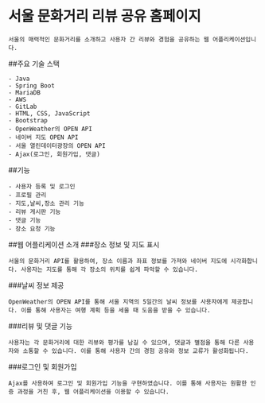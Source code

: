 # 서울 문화거리 리뷰 공유 홈페이지

```
서울의 매력적인 문화거리를 소개하고 사용자 간 리뷰와 경험을 공유하는 웹 어플리케이션입니다.
```

##주요 기술 스택
```
- Java
- Spring Boot
- MariaDB
- AWS
- GitLab
- HTML, CSS, JavaScript
- Bootstrap
- OpenWeather의 OPEN API
- 네이버 지도 OPEN API
- 서울 열린데이터광장의 OPEN API
- Ajax(로그인, 회원가입, 댓글)
```
##기능
```
- 사용자 등록 및 로그인
- 프로필 관리
- 지도,날씨,장소 관리 기능
- 리뷰 게시판 기능
- 댓글 기능
- 장소 요청 기능
```

##웹 어플리케이션 소개
###장소 정보 및 지도 표시
```
서울의 문화거리 API를 활용하여, 장소 이름과 좌표 정보를 가져와 네이버 지도에 시각화합니다. 사용자는 지도를 통해 각 장소의 위치를 쉽게 파악할 수 있습니다.
```
###날씨 정보 제공
```
OpenWeather의 OPEN API를 통해 서울 지역의 5일간의 날씨 정보를 사용자에게 제공합니다. 이를 통해 사용자는 여행 계획 등을 세울 때 도움을 받을 수 있습니다.
```
###리뷰 및 댓글 기능
```
사용자는 각 문화거리에 대한 리뷰와 평가를 남길 수 있으며, 댓글과 별점을 통해 다른 사용자와 소통할 수 있습니다. 이를 통해 사용자 간의 경험 공유와 정보 교류가 활성화됩니다.
```
###로그인 및 회원가입
```
Ajax를 사용하여 로그인 및 회원가입 기능을 구현하였습니다. 이를 통해 사용자는 원활한 인증 과정을 거친 후, 웹 어플리케이션을 이용할 수 있습니다.
```